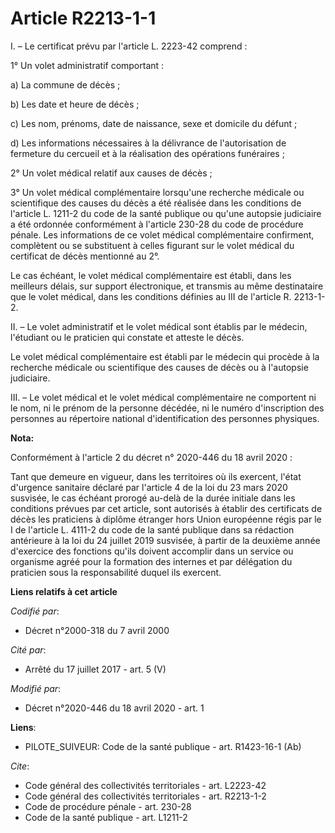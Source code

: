 # Article R2213-1-1

I. – Le certificat prévu par l'article L. 2223-42 comprend :

1° Un volet administratif comportant :

a) La commune de décès ;

b) Les date et heure de décès ;

c) Les nom, prénoms, date de naissance, sexe et domicile du défunt ;

d) Les informations nécessaires à la délivrance de l'autorisation de fermeture du cercueil et à la réalisation des opérations
funéraires ;

2° Un volet médical relatif aux causes de décès ;

3° Un volet médical complémentaire lorsqu'une recherche médicale ou scientifique des causes du décès a été réalisée dans les
conditions de l'article L. 1211-2 du code de la santé publique ou qu'une autopsie judiciaire a été ordonnée conformément à
l'article 230-28 du code de procédure pénale. Les informations de ce volet médical complémentaire confirment, complètent ou
se substituent à celles figurant sur le volet médical du certificat de décès mentionné au 2°.

Le cas échéant, le volet médical complémentaire est établi, dans les meilleurs délais, sur support électronique, et transmis
au même destinataire que le volet médical, dans les conditions définies au III de l'article R. 2213-1-2.

II. – Le volet administratif et le volet médical sont établis par le médecin, l'étudiant ou le praticien qui constate et
atteste le décès.

Le volet médical complémentaire est établi par le médecin qui procède à la recherche médicale ou scientifique des causes de
décès ou à l'autopsie judiciaire.

III. – Le volet médical et le volet médical complémentaire ne comportent ni le nom, ni le prénom de la personne décédée, ni
le numéro d'inscription des personnes au répertoire national d'identification des personnes physiques.

**Nota:**

Conformément à l'article 2 du décret n° 2020-446 du 18 avril 2020 :

Tant que demeure en vigueur, dans les territoires où ils exercent, l'état d'urgence sanitaire déclaré par l'article 4 de la
loi du 23 mars 2020 susvisée, le cas échéant prorogé au-delà de la durée initiale dans les conditions prévues par cet
article, sont autorisés à établir des certificats de décès les praticiens à diplôme étranger hors Union européenne régis par
le I de l'article L. 4111-2 du code de la santé publique dans sa rédaction antérieure à la loi du 24 juillet 2019 susvisée, à
partir de la deuxième année d'exercice des fonctions qu'ils doivent accomplir dans un service ou organisme agréé pour la
formation des internes et par délégation du praticien sous la responsabilité duquel ils exercent.

**Liens relatifs à cet article**

_Codifié par_:

  - Décret n°2000-318 du 7 avril 2000

_Cité par_:

  - Arrêté du 17 juillet 2017 - art. 5 (V)

_Modifié par_:

  - Décret n°2020-446 du 18 avril 2020 - art. 1

**Liens**:

  - PILOTE_SUIVEUR: Code de la santé publique - art. R1423-16-1 (Ab)

_Cite_:

  - Code général des collectivités territoriales - art. L2223-42
  - Code général des collectivités territoriales - art. R2213-1-2
  - Code de procédure pénale - art. 230-28
  - Code de la santé publique - art. L1211-2
